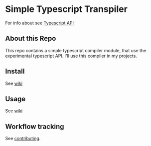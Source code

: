 # Simple Typescript Transpiler

For info about see [Typescript API](https://github.com/Microsoft/TypeScript/wiki/Using-the-Compiler-API)

## About this Repo

This repo contains a simple typescript compiler module, that use the experimental typescript API.
I'll use this compiler in my projects.

## Install

See [wiki](https://github.com/dual-lab/tsst/wiki)

## Usage

See [wiki](https://github.com/dual-lab/tsst/wiki)

## Workflow tracking

See [contributing](docs/contributing.md).
